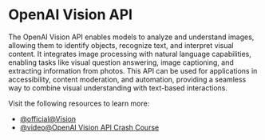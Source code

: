 # OpenAI Vision API

The OpenAI Vision API enables models to analyze and understand images, allowing them to identify objects, recognize text, and interpret visual content. It integrates image processing with natural language capabilities, enabling tasks like visual question answering, image captioning, and extracting information from photos. This API can be used for applications in accessibility, content moderation, and automation, providing a seamless way to combine visual understanding with text-based interactions.

Visit the following resources to learn more:

- [@official@Vision](https://platform.openai.com/docs/guides/vision)
- [@video@OpenAI Vision API Crash Course](https://www.youtube.com/watch?v=ZjkS11DSeEk)